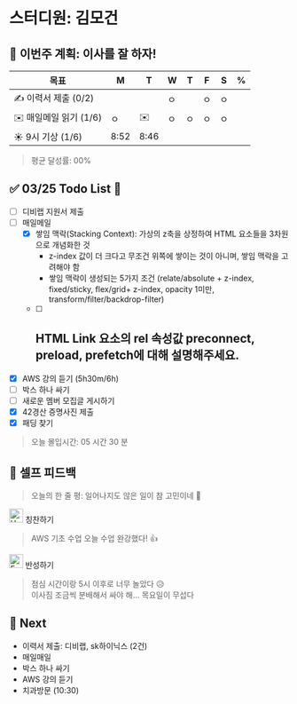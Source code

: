 # 스터디원: 김모건

## 🚀 이번주 계획: 이사를 잘 하자!

| 목표                   | M    | T    | W   | T   | F   | S   | %   |
| ---------------------- | ---- | ---- | --- | --- | --- | --- | --- |
| ✍️ 이력서 제출 (0/2)   |      |      | ㅇ  |     | ㅇ  | ㅇ  |     |
| ✉️ 매일메일 읽기 (1/6) | ㅇ   | ✉️   | ㅇ  | ㅇ  | ㅇ  | ㅇ  |     |
| ☀️ 9시 기상 (1/6)      | 8:52 | 8:46 |     |     |     |     |     |

> 평균 달성률: 00%<br>

## ✅ 03/25 Todo List 🌸

- [ ] 디비랩 지원서 제출
- [ ] 매일메일
  - [x] 쌓임 맥락(Stacking Context): 가상의 z축을 상정하여 HTML 요소들을 3차원으로 개념화한 것
    - z-index 값이 더 크다고 무조건 위쪽에 쌓이는 것이 아니며, 쌓임 맥락을 고려해야 함
    - 쌓임 맥락이 생성되는 5가지 조건 (relate/absolute + z-index, fixed/sticky, flex/grid+ z-index, opacity 1미만, transform/filter/backdrop-filter)
  - [ ] HTML Link 요소의 rel 속성값 preconnect, preload, prefetch에 대해 설명해주세요.
    -
- [x] AWS 강의 듣기 (5h30m/6h)
- [ ] 박스 하나 싸기
- [ ] 새로운 멤버 모집글 게시하기
- [x] 42경산 증명사진 제출
- [x] 패딩 찾기

> 오늘 몰입시간: 05 시간 30 분<br>

## 🎉 셀프 피드백

> 오늘의 한 줄 평: 일어나지도 않은 일이 참 고민이네 🤔 <br>

<img src="https://raw.githubusercontent.com/Tarikul-Islam-Anik/Animated-Fluent-Emojis/master/Emojis/Smilies/Hugging%20Face.png" alt="Hugging Face" width="25" height="25"> 칭찬하기 </img>

> AWS 기초 수업 오늘 수업 완강했다! 👍<br>

<img src="https://raw.githubusercontent.com/Tarikul-Islam-Anik/Animated-Fluent-Emojis/master/Emojis/Smilies/Face%20with%20Monocle.png" alt="Face with Monocle" width="25" height="25"> 반성하기</img>

> 점심 시간이랑 5시 이후로 너무 놀았다 😥 <br>
> 이사짐 조금씩 분배해서 싸야 해... 목요일이 무섭다 <br>

## 🌱 Next

- 이력서 제출: 디비랩, sk하이닉스 (2건)
- 매일매일
- 박스 하나 싸기
- AWS 강의 듣기
- 치과방문 (10:30)

